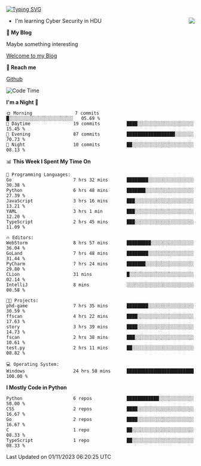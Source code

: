 [![Typing SVG](https://readme-typing-svg.herokuapp.com?font=Fira+Code&pause=1000&random=false&width=450&height=60&lines=Hello+%F0%9F%91%8B%F0%9F%8F%BB;I'm+JBNRZ)](https://git.io/typing-svg)

<a href="#">
  <img align="right" src="https://github-readme-stats.vercel.app/api?username=JBNRZ&show_icons=true&bg_color=15,f2f7fd,E0EAFC" />
</a>

- I'm learning Cyber Security in HDU

 **🌱 My Blog**

Maybe something interesting

[Welcome to my Blog](https://jbnrz.com.cn/)

 **💬 Reach me** 

[Github](https://github.com/JBNRZ)


<!--START_SECTION:waka-->
![Code Time](http://img.shields.io/badge/Code%20Time-72%20hrs%2031%20mins-blue)

**I'm a Night 🦉** 

```text
🌞 Morning                7 commits           █░░░░░░░░░░░░░░░░░░░░░░░░   05.69 % 
🌆 Daytime                19 commits          ████░░░░░░░░░░░░░░░░░░░░░   15.45 % 
🌃 Evening                87 commits          ██████████████████░░░░░░░   70.73 % 
🌙 Night                  10 commits          ██░░░░░░░░░░░░░░░░░░░░░░░   08.13 % 
```


📊 **This Week I Spent My Time On** 

```text
💬 Programming Languages: 
Go                       7 hrs 32 mins       ████████░░░░░░░░░░░░░░░░░   30.38 % 
Python                   6 hrs 48 mins       ███████░░░░░░░░░░░░░░░░░░   27.39 % 
JavaScript               3 hrs 16 mins       ███░░░░░░░░░░░░░░░░░░░░░░   13.21 % 
YAML                     3 hrs 1 min         ███░░░░░░░░░░░░░░░░░░░░░░   12.20 % 
TypeScript               2 hrs 45 mins       ███░░░░░░░░░░░░░░░░░░░░░░   11.09 % 

🔥 Editors: 
WebStorm                 8 hrs 57 mins       █████████░░░░░░░░░░░░░░░░   36.04 % 
GoLand                   7 hrs 48 mins       ████████░░░░░░░░░░░░░░░░░   31.44 % 
PyCharm                  7 hrs 24 mins       ███████░░░░░░░░░░░░░░░░░░   29.80 % 
CLion                    31 mins             █░░░░░░░░░░░░░░░░░░░░░░░░   02.14 % 
IntelliJ                 8 mins              ░░░░░░░░░░░░░░░░░░░░░░░░░   00.58 % 

🐱‍💻 Projects: 
phd-game                 7 hrs 35 mins       ████████░░░░░░░░░░░░░░░░░   30.59 % 
ffscan                   4 hrs 22 mins       ████░░░░░░░░░░░░░░░░░░░░░   17.63 % 
story                    3 hrs 39 mins       ████░░░░░░░░░░░░░░░░░░░░░   14.73 % 
fscan                    2 hrs 38 mins       ███░░░░░░░░░░░░░░░░░░░░░░   10.61 % 
test.py                  2 hrs 11 mins       ██░░░░░░░░░░░░░░░░░░░░░░░   08.82 % 

💻 Operating System: 
Windows                  24 hrs 50 mins      █████████████████████████   100.00 % 
```

**I Mostly Code in Python** 

```text
Python                   6 repos             ████████████░░░░░░░░░░░░░   50.00 % 
CSS                      2 repos             ████░░░░░░░░░░░░░░░░░░░░░   16.67 % 
Go                       2 repos             ████░░░░░░░░░░░░░░░░░░░░░   16.67 % 
C                        1 repo              ██░░░░░░░░░░░░░░░░░░░░░░░   08.33 % 
TypeScript               1 repo              ██░░░░░░░░░░░░░░░░░░░░░░░   08.33 % 
```




 Last Updated on 01/11/2023 06:20:25 UTC
<!--END_SECTION:waka-->
